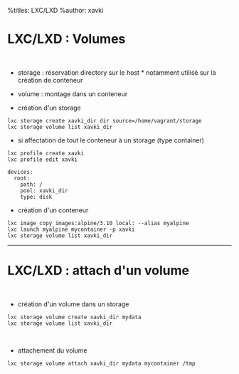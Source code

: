 %titles: LXC/LXD
%author: xavki

# LXC/LXD : Volumes

<br>


* storage : réservation directory sur le host
		* notamment utilisé sur la création de conteneur

* volume : montage dans un conteneur


* création d'un storage

```
lxc storage create xavki_dir dir source=/home/vagrant/storage
lxc storage volume list xavki_dir
```

* si affectation de tout le conteneur à un storage (type container)

```
lxc profile create xavki
lxc profile edit xavki

devices:
  root:
    path: /
    pool: xavki_dir
    type: disk
```

* création d'un conteneur

```
lxc image copy images:alpine/3.10 local: --alias myalpine
lxc launch myalpine mycontainer -p xavki
lxc storage volume list xavki_dir
```

----------------------------------------------------------------------------------


# LXC/LXD : attach d'un volume


<br>


* création d'un volume dans un storage

```
lxc storage volume create xavki_dir mydata
lxc storage volume list xavki_dir
```

<br>


* attachement du volume

```
lxc storage volume attach xavki_dir mydata mycontainer /tmp
```
